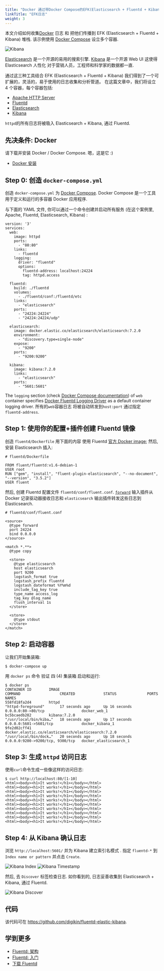 ```yaml
---
title: "Docker 通过带Docker Compose的EFK(Elasticsearch + Fluentd + Kibana)堆栈记录"
linkTitle: "EFK日志"
weight: 3
---
```


本文介绍如何收集[Docker](https://www.docker.com/) 日志 和 把他们传播到 EFK (Elasticsearch + Fluentd + Kibana) 堆栈.
该示例使用 [Docker Compose](https://docs.docker.com/compose/) 设立多个容器.

![Kibana](/images/7.2_kibana-homepage.png)

[Elasticsearch](https://www.elastic.co/products/elasticsearch) 是一个开源的易用的搜索引擎.
[Kibana](https://www.elastic.co/products/kibana) 是一个开源 Web UI 这使得 Elasticsearch 人性化 对于营销人员，工程师和科学家的数据都一直.

通过这三种工具结合 EFK (Elasticsearch + Fluentd + Kibana) 我们得到了一个可扩展的，灵活的，易于使用的日志收集和分析管道。
在这篇文章中，我们将设立 4 个容器，每个容器包括:

- [Apache HTTP Server](https://hub.docker.com/_/httpd/)
- [Fluentd](https://hub.docker.com/r/fluent/fluentd/)
- [Elasticsearch](https://hub.docker.com/_/elasticsearch/)
- [Kibana](https://hub.docker.com/_/kibana/)

`httpd`的所有日志将被吸入 Elasticsearch + Kibana, 通过 Fluentd.

## 先决条件: Docker

请下载并安装 Docker / Docker Compose. 嗯，这是它 :)

- [Docker 安装](https://docs.docker.com/engine/installation/)

## Step 0: 创造 `docker-compose.yml`

创造 `docker-compose.yml` 为 [Docker Compose](https://docs.docker.com/compose/overview/).
Docker Compose 是一个工具用于定义和运行的多容器 Docker 应用程序.

与下面的 YAML 文件, 你可以通过一个命令创建并启动所有服务 (在这个案例里, Apache, Fluentd, Elasticsearch, Kibana) :

```{.CodeRay}
version: '3'
services:
  web:
    image: httpd
    ports:
      - "80:80"
    links:
      - fluentd
    logging:
      driver: "fluentd"
      options:
        fluentd-address: localhost:24224
        tag: httpd.access

  fluentd:
    build: ./fluentd
    volumes:
      - ./fluentd/conf:/fluentd/etc
    links:
      - "elasticsearch"
    ports:
      - "24224:24224"
      - "24224:24224/udp"

  elasticsearch:
    image: docker.elastic.co/elasticsearch/elasticsearch:7.2.0
    environment:
      - "discovery.type=single-node"
    expose:
      - "9200"
    ports:
      - "9200:9200"

  kibana:
    image: kibana:7.2.0
    links:
      - "elasticsearch"
    ports:
      - "5601:5601"
```

The `logging` section (check [Docker Compose documentation](https://docs.docker.com/compose/compose-file/#/logging)) of `web` container specifies [Docker Fluentd Logging Driver](https://docs.docker.com/engine/admin/logging/fluentd/) as a default container logging driver.
所有的`web`容器日志 将被自动转发到`host:port` 通过指定 `fluentd-address`.

## Step 1: 使用你的配置+插件创建 Fluentd 镜像

创造 `fluentd/Dockerfile` 用下面的内容 使用 Fluentd [官方 Docker image](https://hub.docker.com/r/fluent/fluentd/);
然后, 安装 Elasticsearch 插入:

```{.CodeRay}
# fluentd/Dockerfile

FROM fluent/fluentd:v1.6-debian-1
USER root
RUN ["gem", "install", "fluent-plugin-elasticsearch", "--no-document", "--version", "3.5.2"]
USER fluent
```

然后, 创建 Fluentd 配置文件 `fluentd/conf/fluent.conf`.
[`forward`](/plugins/input/forward.md) 输入插件从 Docker 记录驱动器接收日志和 `elasticsearch` 输出插件转发这些日志到 Elasticsearch.

```{.CodeRay}
# fluentd/conf/fluent.conf

<source>
  @type forward
  port 24224
  bind 0.0.0.0
</source>

<match *.**>
  @type copy

  <store>
    @type elasticsearch
    host elasticsearch
    port 9200
    logstash_format true
    logstash_prefix fluentd
    logstash_dateformat %Y%m%d
    include_tag_key true
    type_name access_log
    tag_key @log_name
    flush_interval 1s
  </store>

  <store>
    @type stdout
  </store>
</match>
```

## Step 2: 启动容器

让我们开始集装箱:

```{.CodeRay}
$ docker-compose up
```

用 `docker ps` 命令 验证 四 (4) 集装箱 启动和运行:

```{.CodeRay}
$ docker ps
CONTAINER ID        IMAGE                                                 COMMAND                  CREATED             STATUS              PORTS                              NAMES
558fd18fa2d4        httpd                                                 "httpd-foreground"       17 seconds ago      Up 16 seconds       0.0.0.0:80->80/tcp                 docker_web_1
bc5bcaedb282        kibana:7.2.0                                          "/usr/local/bin/kiba…"   18 seconds ago      Up 17 seconds       0.0.0.0:5601->5601/tcp             docker_kibana_1
9fe2d02cff41        docker.elastic.co/elasticsearch/elasticsearch:7.2.0   "/usr/local/bin/dock…"   20 seconds ago      Up 18 seconds       0.0.0.0:9200->9200/tcp, 9300/tcp   docker_elasticsearch_1
```

## Step 3: 生成 `httpd` 访问日志

使用`curl`命令生成一些像这样的访问日志:

```{.CodeRay}
$ curl http://localhost:80/[1-10]
<html><body><h1>It works!</h1></body></html>
<html><body><h1>It works!</h1></body></html>
<html><body><h1>It works!</h1></body></html>
<html><body><h1>It works!</h1></body></html>
<html><body><h1>It works!</h1></body></html>
<html><body><h1>It works!</h1></body></html>
<html><body><h1>It works!</h1></body></html>
<html><body><h1>It works!</h1></body></html>
<html><body><h1>It works!</h1></body></html>
<html><body><h1>It works!</h1></body></html>
```

## Step 4: 从 Kibana 确认日志

浏览 `http://localhost:5601/` 并为 Kibana 建立索引名模式 .
指定 `fluentd-*` 到 `Index name or pattern` 并点击 `Create`.

![Kibana Index](/images/7.2_efk-kibana-index.png) ![Kibana Timestamp](/images/7.2_efk-kibana-timestamp.png)

然后, 去 `Discover` 标签检查日志.
如你看到的, 日志妥善收集到 Elasticsearch + Kibana, 通过 Fluentd.

![Kibana Discover](/images/7.2_efk-kibana-discover.png)

## 代码

该代码可在 https://github.com/digikin/fluentd-elastic-kibana.

## 学到更多

- [Fluentd: 架构](https://www.fluentd.org/architecture)
- [Fluentd: 入门](/overview/quickstart.md)
- [下载 Fluentd](http://www.fluentd.org/download)
